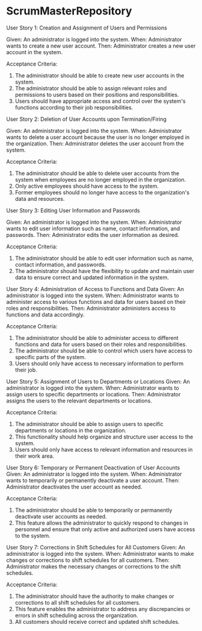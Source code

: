 # ScrumMasterRepository

User Story 1: Creation and Assignment of Users and Permissions

Given: An administrator is logged into the system.
When: Administrator wants to create a new user account.
Then: Administrator creates a new user account in the system.

Acceptance Criteria:
1. The administrator should be able to create new user accounts in the system.
2. The administrator should be able to assign relevant roles and permissions to users based on their positions and responsibilities.
3. Users should have appropriate access and control over the system's functions according to their job responsibilities.

User Story 2: Deletion of User Accounts upon Termination/Firing

Given: An administrator is logged into the system.
When: Administrator wants to delete a user account because the user is no longer employed in the organization.
Then: Administrator deletes the user account from the system.

Acceptance Criteria:
1. The administrator should be able to delete user accounts from the system when employees are no longer employed in the organization.
2. Only active employees should have access to the system.
3. Former employees should no longer have access to the organization's data and resources.

User Story 3: Editing User Information and Passwords

Given: An administrator is logged into the system.
When: Administrator wants to edit user information such as name, contact information, and passwords.
Then: Administrator edits the user information as desired.

Acceptance Criteria:
1. The administrator should be able to edit user information such as name, contact information, and passwords.
2. The administrator should have the flexibility to update and maintain user data to ensure correct and updated information in the system.

User Story 4: Administration of Access to Functions and Data
Given: An administrator is logged into the system.
When: Administrator wants to administer access to various functions and data for users based on their roles and responsibilities.
Then: Administrator administers access to functions and data accordingly.

Acceptance Criteria:
1. The administrator should be able to administer access to different functions and data for users based on their roles and responsibilities.
2. The administrator should be able to control which users have access to specific parts of the system.
3. Users should only have access to necessary information to perform their job.

User Story 5: Assignment of Users to Departments or Locations
Given: An administrator is logged into the system.
When: Administrator wants to assign users to specific departments or locations.
Then: Administrator assigns the users to the relevant departments or locations.

Acceptance Criteria:
1. The administrator should be able to assign users to specific departments or locations in the organization.
2. This functionality should help organize and structure user access to the system.
3. Users should only have access to relevant information and resources in their work area.

User Story 6: Temporary or Permanent Deactivation of User Accounts
Given: An administrator is logged into the system.
When: Administrator wants to temporarily or permanently deactivate a user account.
Then: Administrator deactivates the user account as needed.

Acceptance Criteria:
1. The administrator should be able to temporarily or permanently deactivate user accounts as needed.
2. This feature allows the administrator to quickly respond to changes in personnel and ensure that only active and authorized users have access to the system.

User Story 7: Corrections in Shift Schedules for All Customers
Given: An administrator is logged into the system.
When: Administrator wants to make changes or corrections to shift schedules for all customers.
Then: Administrator makes the necessary changes or corrections to the shift schedules.

Acceptance Criteria:
1. The administrator should have the authority to make changes or corrections to all shift schedules for all customers.
2. This feature enables the administrator to address any discrepancies or errors in shift scheduling across the organization.
3. All customers should receive correct and updated shift schedules.


